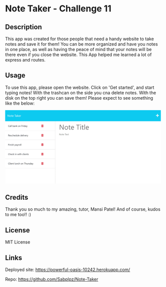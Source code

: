 # Note Taker - Challenge 11

## Description

This app was created for those people that need a handy website to take notes and save it for them! You can be more organized and have you notes in one place, as well as having the peace of mind that your notes will be there even if you close the website. This App helped me learned a lot of express and routes.

## Usage

To use this app, please open the website. Click on 'Get started', and start typing notes! With the trashcan on the side you cna delete notes. With the disk on the top right you can save them! Please expect to see something like the below:

![alt text](assets/demo.png)

## Credits

Thank you so much to my amazing, tutor, Mansi Patel! And of course, kudos to me too!! :)

## License

MIT License

## Links

Deployed site: https://powerful-oasis-10242.herokuapp.com/

Repo: https://github.com/Sabplpz/Note-Taker
